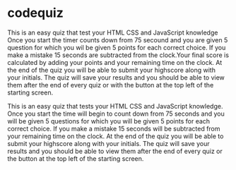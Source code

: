# codequiz
This is an easy quiz that test your HTML CSS and JavaScript knowledge
Once you start the timer counts down from 75 secound and you are given 5 question for which you wil
be given 5 points for each correct choice. If you make a mistake 15 seconds are subtracted from 
the clock.Your final score is calculated by adding your points and your remaining time on the clock.
At the end of the quiz you will be able to submit your highscore along with your initials.
The quiz will save your results and you should be able to view them after the end of every quiz
or with the button at the top left of the starting screen.

This is an easy quiz that tests your HTML CSS and JavaScript knowledge. Once you start the time will begin to count down from 75 seconds and you will be given 5 questions for which you will be given 5 points for each correct choice. If you make a mistake 15 seconds will be subtracted from your remaining time on the clock. At the end of the quiz you will be able to submit your highscore along with your initials. The quiz will save your results and you should be able to view them after the end of every quiz or the button at the top left of the starting screen.
